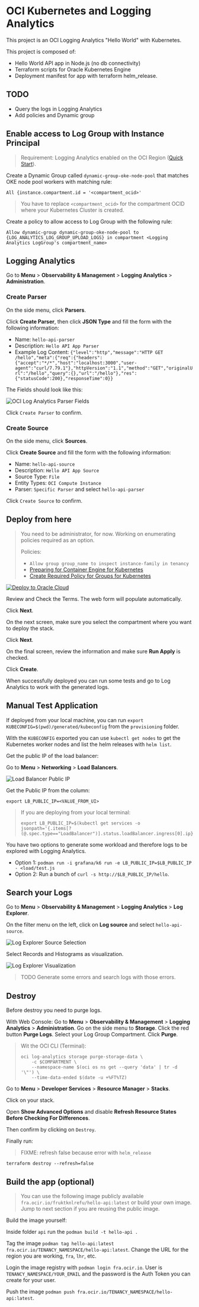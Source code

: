 # OCI Kubernetes and Logging Analytics

This project is an OCI Logging Analytics "Hello World" with Kubernetes.

This project is composed of:

- Hello World API app in Node.js (no db connectivity)
- Terraform scripts for Oracle Kubernetes Engine
- Deployment manifest for app with terraform helm_release.

## TODO

- Query the logs in Logging Analytics
- Add policies and Dynamic group

## Enable access to Log Group with Instance Principal

> Requirement: Logging Analytics enabled on the OCI Region ([Quick Start](https://docs.oracle.com/en/cloud/paas/logging-analytics/logqs/)).

Create a Dynamic Group called `dynamic-group-oke-node-pool` that matches OKE node pool workers with matching rule:

```
All {instance.compartment.id = '<compartment_ocid>'
```

> You have to replace `<compartment_ocid>` for the compartment OCID where your Kubernetes Cluster is created.

Create a policy to allow access to Log Group with the following rule:

```
Allow dynamic-group dynamic-group-oke-node-pool to {LOG_ANALYTICS_LOG_GROUP_UPLOAD_LOGS} in compartment <Logging Analytics LogGroup's compartment_name>
```

## Logging Analytics

Go to **Menu** > **Observability & Management** > **Logging Analytics** > **Administration**.

### Create Parser

On the side menu, click **Parsers**.

Click **Create Parser**, then click **JSON Type** and fill the form with the following information:

- Name: `hello-api-parser`
- Description: `Hello API App Parser`
- Example Log Content: `{"level":"http","message":"HTTP GET /hello","meta":{"req":{"headers":{"accept":"*/*","host":"localhost:3000","user-agent":"curl/7.79.1"},"httpVersion":"1.1","method":"GET","originalUrl":"/hello","query":{},"url":"/hello"},"res":{"statusCode":200},"responseTime":0}}`

The Fields should look like this:

![OCI Log Analytics Parser Fields](images/logan-parser-fields.png)

Click `Create Parser` to confirm.

### Create Source

On the side menu, click **Sources**.

Click **Create Source** and fill the form with the following information:

- Name: `hello-api-source`
- Description: `Hello API App Source`
- Source Type: `File`
- Entity Types: `OCI Compute Instance`
- Parser: `Specific Parser` and select `hello-api-parser`

Click `Create Source` to confirm.

## Deploy from here

> You need to be administrator, for now. Working on enumerating policies required as an option.
>
> Policies:
>
> - `Allow group group_name to inspect instance-family in tenancy`
> - [Preparing for Container Engine for Kubernetes](https://docs.oracle.com/en-us/iaas/Content/ContEng/Concepts/contengprerequisites.htm#Preparing_for_Container_Engine_for_Kubernetes)
> - [Create Required Policy for Groups for Kubernetes](https://docs.oracle.com/en-us/iaas/Content/ContEng/Concepts/contengpolicyconfig.htm#policyforgroupsrequired)

[![Deploy to Oracle Cloud](https://oci-resourcemanager-plugin.plugins.oci.oraclecloud.com/latest/deploy-to-oracle-cloud.svg)](https://cloud.oracle.com/resourcemanager/stacks/create?zipUrl=https://github.com/vmleon/oci-hello-loganalytics/releases/download/v0.1.2/logan.zip)

Review and Check the Terms. The web form will populate automatically.

Click **Next**.

On the next screen, make sure you select the compartment where you want to deploy the stack.

Click **Next**.

On the final screen, review the information and make sure **Run Apply** is checked.

Click **Create**.

When successfully deployed you can run some tests and go to Log Analytics to work with the generated logs.

## Manual Test Application

If deployed from your local machine, you can run `export KUBECONFIG=$(pwd)/generated/kubeconfig` from the `provisioning` folder.

With the `KUBECONFIG` exported you can use `kubectl get nodes` to get the Kubernetes worker nodes and list the helm releases with `helm list`.

Get the public IP of the load balancer:

Go to **Menu** > **Networking** > **Load Balancers**.

![Load Balancer Public IP](images/loadbalancer-public-ip.png)

Get the Public IP from the column:

```
export LB_PUBLIC_IP=<VALUE_FROM_UI>
```

> If you are deploying from your local terminal:
>
> ```
> export LB_PUBLIC_IP=$(kubectl get services -o jsonpath='{.items[?(@.spec.type=="LoadBalancer")].status.loadBalancer.ingress[0].ip}')
> ```

You have two options to generate some workload and therefore logs to be explored with Logging Analytics.

- Option 1: `podman run -i grafana/k6 run -e LB_PUBLIC_IP=$LB_PUBLIC_IP - <load/test.js`
- Option 2: Run a bunch of `curl -s http://$LB_PUBLIC_IP/hello`.

## Search your Logs

Go to **Menu** > **Observability & Management** > **Logging Analytics** > **Log Explorer**.

On the filter menu on the left, click on **Log source** and select `hello-api-source`.

![Log Explorer Source Selection](images/log-explorer-source-selection.png)

Select Records and Histograms as visualization.

![Log Explorer Visualization](images/log-explorer-viz.png)

> TODO Generate some errors and search logs with those errors.

## Destroy

Before destroy you need to purge logs.

With Web Console:
Go to **Menu** > **Observability & Management** > **Logging Analytics** > **Administration**.
Go on the side menu to **Storage**.
Click the red button **Purge Logs**.
Select your Log Group Compartment.
Click **Purge**.

> Wit the OCI CLI (Terminal):
>
> ```
> oci log-analytics storage purge-storage-data \
>     -c $COMPARTMENT \
>     --namespace-name $(oci os ns get --query 'data' | tr -d '\"') \
>     --time-data-ended $(date -u +%FT%TZ)
> ```

Go to **Menu** > **Developer Services** > **Resource Manager** > **Stacks**.

Click on your stack.

Open **Show Advanced Options** and disable **Refresh Resource States Before Checking For Differences**.

Then confirm by clicking on `Destroy`.

Finally run:

> FIXME: refresh false because error with `helm_release`

```
terraform destroy --refresh=false
```

## Build the app (optional)

> You can use the following image publicly available `fra.ocir.io/fruktknlrefu/hello-api:latest` or build your own image. Jump to next section if you are reusing the public image.

Build the image yourself:

Inside folder `api` run the `podman build -t hello-api .`

Tag the image `podman tag hello-api:latest fra.ocir.io/TENANCY_NAMESPACE/hello-api:latest`. Change the URL for the region you are working, `fra`, `lhr`, etc.

Login the image registry with `podman login fra.ocir.io`. User is `TENANCY_NAMESPACE/YOUR_EMAIL` and the password is the Auth Token you can create for your user.

Push the image `podman push fra.ocir.io/TENANCY_NAMESPACE/hello-api:latest`.
